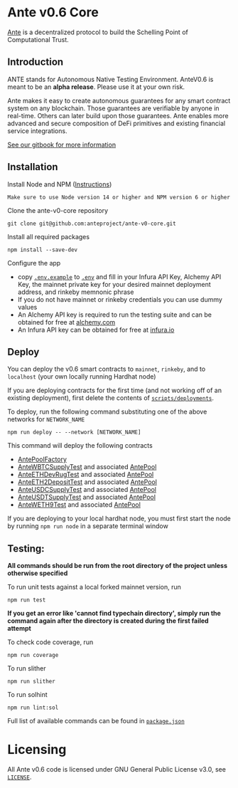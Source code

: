 # Ante v0.6 Core

[Ante](https://www.ante.finance) is a decentralized protocol to build the Schelling Point of Computational Trust.

## Introduction

ANTE stands for Autonomous Native Testing Environment. AnteV0.6 is meant to be an **alpha release**. Please use it at your own risk.

Ante makes it easy to create autonomous guarantees for any smart contract system on any blockchain. Those guarantees are verifiable by anyone in real-time. Others can later build upon those guarantees.
Ante enables more advanced and secure composition of DeFi primitives and existing financial service integrations.

[See our gitbook for more information](https://docs.ante.finance/antev05/)

## Installation

Install Node and NPM ([Instructions](https://docs.npmjs.com/downloading-and-installing-node-js-and-npm))

```
Make sure to use Node version 14 or higher and NPM version 6 or higher
```

Clone the ante-v0-core repository

```
git clone git@github.com:anteproject/ante-v0-core.git
```

Install all required packages

```
npm install --save-dev
```

Configure the app

- copy [`.env.example`](./.env.example) to [`.env`](./.env) and fill in your Infura API Key, Alchemy API Key, the mainnet private key for your desired mainnet deployment address, and rinkeby memnonic phrase
- If you do not have mainnet or rinkeby credentials you can use dummy values
- An Alchemy API key is required to run the testing suite and can be obtained for free at [alchemy.com](https://www.alchemy.com/)
- An Infura API key can be obtained for free at [infura.io](https://infura.io/)

## Deploy

You can deploy the v0.6 smart contracts to `mainnet`, `rinkeby`, and to `localhost` (your own locally running Hardhat node)

If you are deploying contracts for the first time (and not working off of an existing deployment), first delete the contents of [`scripts/deployments`](./scripts/deployments).

To deploy, run the following command substituting one of the above networks for `NETWORK_NAME`

```
npm run deploy -- --network [NETWORK_NAME]
```

This command will deploy the following contracts

- [AntePoolFactory](./contracts/AntePoolFactory.sol)
- [AnteWBTCSupplyTest](./contracts/examples/AnteWBTCSupplyTest.sol) and associated [AntePool](./contracts/AntePool.sol)
- [AnteETHDevRugTest](./contracts/examples/AnteEthDevRugTest.sol) and associated [AntePool](./contracts/AntePool.sol)
- [AnteETH2DepositTest](./contracts/examples/AnteETH2DepositTest.sol) and associated [AntePool](./contracts/AntePool.sol)
- [AnteUSDCSupplyTest](./contracts/examples/AnteUSDCSupplyTest.sol) and associated [AntePool](./contracts/AntePool.sol)
- [AnteUSDTSupplyTest](./contracts/examples/AnteUSDTSupplyTest.sol) and associated [AntePool](./contracts/AntePool.sol)
- [AnteWETH9Test](./contracts/examples/AnteWETH9Test.sol.sol) and associated [AntePool](./contracts/AntePool.sol)

If you are deploying to your local hardhat node, you must first start the node by running `npm run node` in a separate terminal window

## Testing:

**All commands should be run from the root directory of the project unless otherwise specified**

To run unit tests against a local forked mainnet version, run

```
npm run test
```

**If you get an error like 'cannot find typechain directory', simply run the command again after the directory is created during the first failed attempt**

To check code coverage, run

```
npm run coverage
```

To run slither

```
npm run slither
```

To run solhint

```
npm run lint:sol
```

Full list of available commands can be found in [`package.json`](./package.json)

# Licensing

All Ante v0.6 code is licensed under GNU General Public License v3.0, see [`LICENSE`](./LICENSE).
